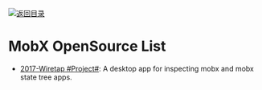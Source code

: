 [![返回目录](https://user-images.githubusercontent.com/5803001/38079637-ff0abcf0-3371-11e8-9b76-ad651620afc7.jpg)](https://github.com/wx-chevalier/Awesome-Lists)

# MobX OpenSource List

- [2017-Wiretap #Project#](https://github.com/Raathigesh/wiretap): A desktop app for inspecting mobx and mobx state tree apps.
